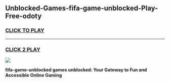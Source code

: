 
## Unblocked-Games-fifa-game-unblocked-Play-Free-odoty
<h3>
<a href="https://premium76.site?title=fifa-game-unblocked&ref=23A">CLICK TO PLAY</a></h3>
<hr>

<h3>
<a href="https://premium76.site?title=fifa-game-unblocked&ref=23A">CLICK 2 PLAY</a>
  
</h3>

<a href="https://premium76.site?title=fifa-game-unblocked&ref=23A"><img src="https://clearcache.store/games.png"></a>


**fifa-game-unblocked games unblocked: Your Gateway to Fun and Accessible Online Gaming**
